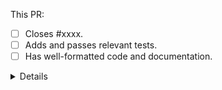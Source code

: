 This PR:

- [ ] Closes #xxxx.
- [ ] Adds and passes relevant tests.
- [ ] Has well-formatted code and documentation.

<details>

**Notes**:

Please read our [contributing guidelines](https://pyjobshop.org/latest/dev/contributing.html) first.
In particular:

- You must add tests when making code changes. This keeps the code coverage level up, and helps ensure the changes work as intended.
- When fixing a bug, you must add a test that would produce the bug in the master branch, and then show that it is fixed with the new code. 
- New code additions must be well formatted. Changes should pass the pre-commit workflow, which you can set up locally using [pre-commit](https://pre-commit.com/#intro). 
- Docstring additions must render correctly, including escapes and LaTeX.
- Finally, it is essential that all contributions in this PR are license-compatible with PyJobShop's MIT license. Please check that this PR can be included into PyJobShop under the MIT license.

</details>
